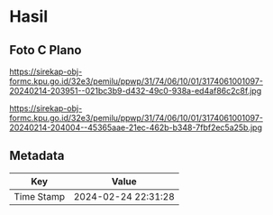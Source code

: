 # Hasil

## Foto C Plano

https://sirekap-obj-formc.kpu.go.id/32e3/pemilu/ppwp/31/74/06/10/01/3174061001097-20240214-203951--021bc3b9-d432-49c0-938a-ed4af86c2c8f.jpg

https://sirekap-obj-formc.kpu.go.id/32e3/pemilu/ppwp/31/74/06/10/01/3174061001097-20240214-204004--45365aae-21ec-462b-b348-7fbf2ec5a25b.jpg


## Metadata

| Key        | Value               |
| ---------- | ------------------- |
| Time Stamp | 2024-02-24 22:31:28 |



